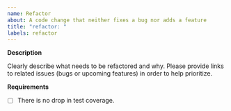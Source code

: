 ```yaml
---
name: Refactor
about: A code change that neither fixes a bug nor adds a feature
title: "refactor: "
labels: refactor
---
```


**Description**

Clearly describe what needs to be refactored and why. Please provide links to related issues (bugs or upcoming features) in order to help prioritize.

**Requirements**

- [ ] There is no drop in test coverage.